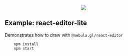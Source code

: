 <div align="center">
  <img src="https://avatars3.githubusercontent.com/u/2105791?v=3&s=200" />
</div>

## Example: react-editor-lite

Demonstrates how to draw with `@nebula.gl/react-editor` 

```
    npm install
    npm start
```
